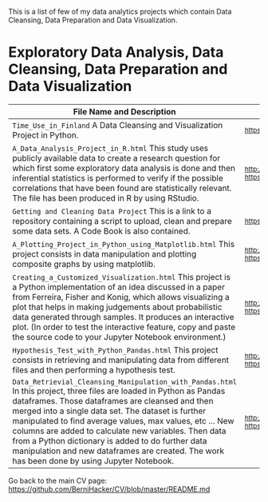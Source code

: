 This is a list of few of my data analytics projects which contain Data Cleansing, Data Preparation and Data Visualization.

# Exploratory Data Analysis, Data Cleansing, Data Preparation and Data Visualization

File Name and Description                                             | Link   
--------------------------------------------------------------------- | ----------
<code>Time_Use_in_Finland</code> A Data Cleansing and Visualization Project in Python. | <sub>https://github.com/BerniHacker/Time_Use_in_Finland/blob/master/README.md</sub>
<code>A_Data_Analysis_Project_in_R.html</code> This study uses publicly available data to create a research question for which first some exploratory data analysis is done and then inferential statistics is performed to verify if the possible correlations that have been found are statistically relevant. The file has been produced in R by using RStudio. | <sub>http://htmlpreview.github.io/?https://github.com/BerniHacker/R/blob/master/A_Data_Analysis_Project_in_R.html</sub>
<code>Getting and Cleaning Data Project</code> This is a link to a repository containing a script to upload, clean and prepare some data sets. A Code Book is also contained. | <sub>https://github.com/BerniHacker/GettingAndCleaningData</sub>
<code>A_Plotting_Project_in_Python_using_Matplotlib.html</code> This project consists in data manipulation and plotting composite graphs by using matplotlib. | <sub>http://htmlpreview.github.io/?https://github.com/BerniHacker/Python/blob/master/A_Plotting_Project_in_Python_using_Matplotlib.html</sub>
<code>Creating_a_Customized_Visualization.html</code> This project is a Python implementation of an idea discussed in a paper from Ferreira, Fisher and Konig, which allows visualizing a plot that helps in making judgements about probabilistic data generated through samples. It produces an interactive plot. (In order to test the interactive feature, copy and paste the source code to your Jupyter Notebook environment.) | <sub>http://htmlpreview.github.io/?https://github.com/BerniHacker/Python/blob/master/Creating_a_Customized_Visualization.html</sub>
<code>Hypothesis_Test_with_Python_Pandas.html</code> This project consists in retrieving and manipulating data from different files and then performing a hypothesis test. | <sub>http://htmlpreview.github.io/?https://github.com/BerniHacker/Python/blob/master/Hypothesis_Test_with_Python_Pandas.html</sub>
<code>Data_Retrievial_Cleansing_Manipulation_with_Pandas.html</code> In this project, three files are loaded in Python as Pandas dataframes. Those dataframes are cleansed and then merged into a single data set. The dataset is further manipulated to find average values, max values, etc ... New columns are added to calculate new variables. Then data from a Python dictionary is added to do further data manipulation and new dataframes are created. The work has been done by using Jupyter Notebook. | <sub>http://htmlpreview.github.io/?https://github.com/BerniHacker/Python/blob/master/Data_Retrievial_Cleansing_Manipulation_with_Pandas.html</sub>

Go back to the main CV page: https://github.com/BerniHacker/CV/blob/master/README.md
